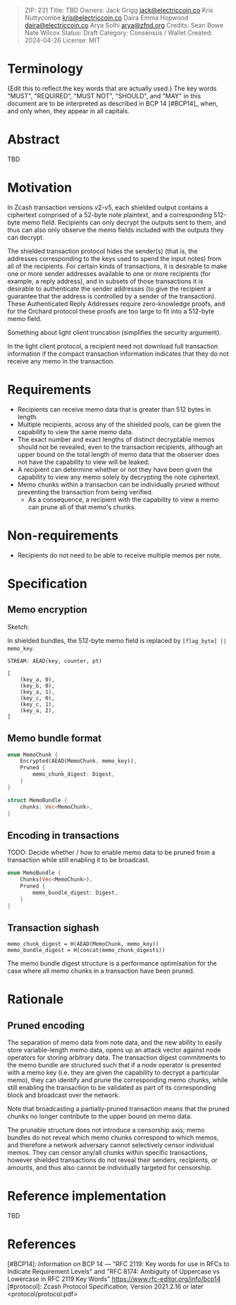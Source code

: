 > ZIP: 231
> Title: TBD
> Owners: Jack Grigg <jack@electriccoin.co>
>         Kris Nuttycombe <kris@electriccoin.co>
>         Daira Emma Hopwood <daira@electriccoin.co>
>         Arya Solhi <arya@zfnd.org>
> Credits: Sean Bowe
>          Nate Wilcox
> Status: Draft
> Category: Consensus / Wallet
> Created: 2024-04-26
> License: MIT


# Terminology

{Edit this to reflect the key words that are actually used.}
The key words "MUST", "REQUIRED", "MUST NOT", "SHOULD", and "MAY" in this
document are to be interpreted as described in BCP 14 [#BCP14]_ when, and
only when, they appear in all capitals.


# Abstract

TBD


# Motivation

In Zcash transaction versions v2-v5, each shielded output contains a ciphertext
comprised of a 52-byte note plaintext, and a corresponding 512-byte memo field.
Recipients can only decrypt the outputs sent to them, and thus can also only
observe the memo fields included with the outputs they can decrypt.

The shielded transaction protocol hides the sender(s) (that is, the addresses
corresponding to the keys used to spend the input notes) from all of the
recipients. For certain kinds of transactions, it is desirable to make one or
more sender addresses available to one or more recipients (for example, a reply
address), and in subsets of those transactions it is desirable to authenticate
the sender addresses (to give the recipient a guarantee that the address is
controlled by a sender of the transaction). These Authenticated Reply Addresses
require zero-knowledge proofs, and for the Orchard protocol these proofs are too
large to fit into a 512-byte memo field.

Something about light client truncation (simplifies the security argument).

In the light client protocol, a recipient need not download full transaction
information if the compact transaction information indicates that they do not
receive any memo in the transaction.


# Requirements

- Recipients can receive memo data that is greater than 512 bytes in length.
- Multiple recipients, across any of the shielded pools, can be given the
  capability to view the same memo data.
- The exact number and exact lengths of distinct decryptable memos should not
  be revealed, even to the transaction recipients, although an upper bound on
  the total length of memo data that the observer does not have the capability
  to view will be leaked.
- A recipient can determine whether or not they have been given the capability
  to view any memo solely by decrypting the note ciphertext.
- Memo chunks within a transaction can be individually pruned without preventing
  the transaction from being verified.
  - As a consequence, a recipient with the capability to view a memo can prune
    all of that memo's chunks.


# Non-requirements

- Recipients do not need to be able to receive multiple memos per note.


# Specification

## Memo encryption

Sketch:

In shielded bundles, the 512-byte memo field is replaced by `[flag_byte] || memo_key`.

```
STREAM: AEAD(key, counter, pt)

[
    (key_a, 0),
    (key_b, 0),
    (key_a, 1),
    (key_c, 0),
    (key_c, 1),
    (key_a, 2),
]
```

## Memo bundle format

```rust
enum MemoChunk {
    Encrypted(AEAD(MemoChunk, memo_key)),
    Pruned {
        memo_chunk_digest: Digest,
    }
}

struct MemoBundle {
    chunks: Vec<MemoChunk>,
}
```

## Encoding in transactions

TODO: Decide whether / how to enable memo data to be pruned from a transaction while still enabling it to be broadcast.

```rust
enum MemoBundle {
    Chunks(Vec<MemoChunk>),
    Pruned {
        memo_bundle_digest: Digest,
    }
}
```

## Transaction sighash

```
memo_chunk_digest = H(AEAD(MemoChunk, memo_key))
memo_bundle_digest = H(concat(memo_chunk_digests))
```

The memo bundle digest structure is a performance optimisation for the case
where all memo chunks in a transaction have been pruned.


# Rationale

## Pruned encoding

The separation of memo data from note data, and the new ability to easily store
variable-length memo data, opens up an attack vector against node operators for
storing arbitrary data. The transaction digest commitments to the memo bundle
are structured such that if a node operator is presented with a memo key (i.e.
they are given the capability to decrypt a particular memo), they can identify
and prune the corresponding memo chunks, while still enabling the transaction to
be validated as part of its corresponding block and broadcast over the network.

Note that broadcasting a partially-pruned transaction means that the pruned
chunks no longer contribute to the upper bound on memo data.

The prunable structure does not introduce a censorship axis; memo bundles do not
reveal which memo chunks correspond to which memos, and therefore a network
adversary cannot selectively censor individual memos. They can censor any/all
chunks within specific transactions, however shielded transactions do not reveal
their senders, recipients, or amounts, and thus also cannot be individually
targeted for censorship.

# Reference implementation

TBD


# References

[#BCP14]: Information on BCP 14 — "RFC 2119: Key words for use in RFCs to Indicate Requirement Levels" and "RFC 8174: Ambiguity of Uppercase vs Lowercase in RFC 2119 Key Words" <https://www.rfc-editor.org/info/bcp14>
[#protocol]: Zcash Protocol Specification, Version 2021.2.16 or later <protocol/protocol.pdf>
